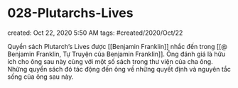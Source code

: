 ---
---

# 028-Plutarchs-Lives

created: Oct 22, 2020 5:50 AM
tags: #created/2020/Oct/22

Quyển sách Plutarch’s Lives được [[Benjamin Franklin]] nhắc đến trong [[@ Benjamin Franklin, Tự Truyện của Benjamin Franklin]]. Ông đánh giá là hữu ích cho ông sau này cùng với một số sách trong thư viện của cha ông. Những quyển sách đó tác động đến ông về những quyết định và nguyên tắc sống của ông sau này.
